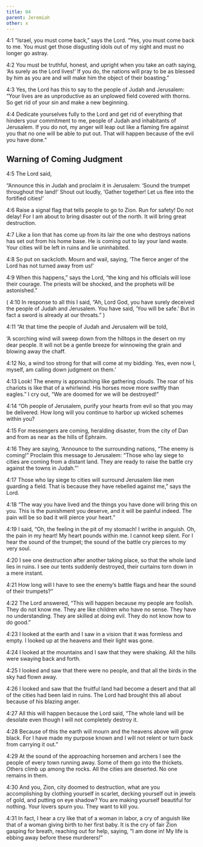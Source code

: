 ```yaml
---
title: 04
parent: Jeremiah
other: x
---
```



<a name="4:1">4:1</a> “Israel, you must come back,” says the Lord.
“Yes, you must come back to me.
You must get those disgusting idols out of my sight
and must no longer go astray.

<a name="4:2">4:2</a> You must be truthful, honest, and upright
when you take an oath saying, ‘As surely as the Lord lives!’
If you do, the nations will pray to be as blessed by him as you are
and will make him the object of their boasting.”

<a name="4:3">4:3</a> Yes, the Lord has this to say
to the people of Judah and Jerusalem:
“Your lives are as unproductive as an unplowed field covered with thorns.
So get rid of your sin and make a new beginning.

<a name="4:4">4:4</a> Dedicate yourselves fully to the Lord
and get rid of everything that hinders your commitment to me,
people of Judah and inhabitants of Jerusalem.
If you do not, my anger will leap out like a flaming fire against you
that no one will be able to put out.
That will happen because of the evil you have done.”

## Warning of Coming Judgment

<a name="4:5">4:5</a> The Lord said,

“Announce this in Judah and proclaim it in Jerusalem:
‘Sound the trumpet throughout the land!’
Shout out loudly,
‘Gather together! Let us flee into the fortified cities!’

<a name="4:6">4:6</a> Raise a signal flag that tells people to go to Zion.
Run for safety! Do not delay!
For I am about to bring disaster out of the north.
It will bring great destruction.

<a name="4:7">4:7</a> Like a lion that has come up from its lair
the one who destroys nations has set out from his home base.
He is coming out to lay your land waste.
Your cities will be left in ruins and lie uninhabited.

<a name="4:8">4:8</a> So put on sackcloth.
Mourn and wail, saying,
‘The fierce anger of the Lord
has not turned away from us!’

<a name="4:9">4:9</a> When this happens,” says the Lord,
“the king and his officials will lose their courage.
The priests will be shocked,
and the prophets will be astonished.”

( <a name="4:10">4:10</a> In response to all this I said, “Ah, Lord God, you have surely deceived the people of Judah and Jerusalem. You have said, ‘You will be safe.’ But in fact a sword is already at our throats.” )

<a name="4:11">4:11</a> “At that time the people of Judah and Jerusalem will be told,

‘A scorching wind will sweep down
from the hilltops in the desert on my dear people.
It will not be a gentle breeze
for winnowing the grain and blowing away the chaff.

<a name="4:12">4:12</a> No, a wind too strong for that will come at my bidding.
Yes, even now I, myself, am calling down judgment on them.’

<a name="4:13">4:13</a> Look! The enemy is approaching like gathering clouds.
The roar of his chariots is like that of a whirlwind.
His horses move more swiftly than eagles.”
I cry out, “We are doomed for we will be destroyed!”

<a name="4:14">4:14</a> “Oh people of Jerusalem, purify your hearts from evil
so that you may be delivered.
How long will you continue to harbor up
wicked schemes within you?

<a name="4:15">4:15</a> For messengers are coming, heralding disaster,
from the city of Dan and from as near as the hills of Ephraim.

<a name="4:16">4:16</a> They are saying, ‘Announce to the surrounding nations, “The enemy is coming!”
Proclaim this message to Jerusalem:
“Those who lay siege to cities are coming from a distant land.
They are ready to raise the battle cry against the towns in Judah.”’

<a name="4:17">4:17</a> Those who lay siege to cities will surround Jerusalem
like men guarding a field.
That is because they have rebelled against me,”
says the Lord.

<a name="4:18">4:18</a> “The way you have lived and the things you have done
will bring this on you.
This is the punishment you deserve, and it will be painful indeed.
The pain will be so bad it will pierce your heart.”

<a name="4:19">4:19</a> I said,
“Oh, the feeling in the pit of my stomach! I writhe in anguish.
Oh, the pain in my heart!
My heart pounds within me.
I cannot keep silent.
For I hear the sound of the trumpet;
the sound of the battle cry pierces to my very soul.

<a name="4:20">4:20</a> I see one destruction after another taking place,
so that the whole land lies in ruins.
I see our tents suddenly destroyed,
their curtains torn down in a mere instant.

<a name="4:21">4:21</a> How long will I have to see the enemy’s battle flags
and hear the sound of their trumpets?”

<a name="4:22">4:22</a> The Lord answered,
“This will happen because my people are foolish.
They do not know me.
They are like children who have no sense.
They have no understanding.
They are skilled at doing evil.
They do not know how to do good.”

<a name="4:23">4:23</a> I looked at the earth
and I saw in a vision that it was formless and empty.
I looked up at the heavens
and their light was gone.

<a name="4:24">4:24</a> I looked at the mountains and I saw that they were shaking.
All the hills were swaying back and forth.

<a name="4:25">4:25</a> I looked and saw that there were no people,
and that all the birds in the sky had flown away.

<a name="4:26">4:26</a> I looked and saw that the fruitful land had become a desert
and that all of the cities had been laid in ruins.
The Lord had brought this all about
because of his blazing anger.

<a name="4:27">4:27</a> All this will happen because the Lord said,
“The whole land will be desolate
even though I will not completely destroy it.

<a name="4:28">4:28</a> Because of this the earth will mourn
and the heavens above will grow black.
For I have made my purpose known
and I will not relent or turn back from carrying it out.”

<a name="4:29">4:29</a> At the sound of the approaching horsemen and archers
I see the people of every town running away.
Some of them go into the thickets.
Others climb up among the rocks.
All the cities are deserted.
No one remains in them.

<a name="4:30">4:30</a> And you, Zion, city doomed to destruction,
what are you accomplishing by clothing yourself in scarlet,
decking yourself out in jewels of gold,
and putting on eye shadow?
You are making yourself beautiful for nothing.
Your lovers spurn you.
They want to kill you.

<a name="4:31">4:31</a> In fact, I hear a cry like that of a woman in labor,
a cry of anguish like that of a woman giving birth to her first baby.
It is the cry of fair Zion gasping for breath,
reaching out for help, saying,
“I am done in!
My life is ebbing away before these murderers!”